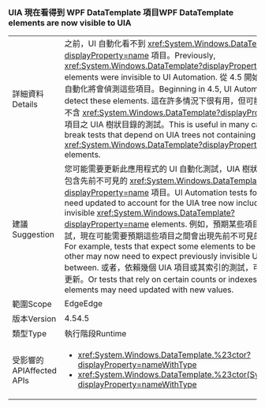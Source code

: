 ### <a name="wpf-datatemplate-elements-are-now-visible-to-uia"></a><span data-ttu-id="3d955-101">UIA 現在看得到 WPF DataTemplate 項目</span><span class="sxs-lookup"><span data-stu-id="3d955-101">WPF DataTemplate elements are now visible to UIA</span></span>

|   |   |
|---|---|
|<span data-ttu-id="3d955-102">詳細資料</span><span class="sxs-lookup"><span data-stu-id="3d955-102">Details</span></span>|<span data-ttu-id="3d955-103">之前，UI 自動化看不到 <xref:System.Windows.DataTemplate?displayProperty=name> 項目。</span><span class="sxs-lookup"><span data-stu-id="3d955-103">Previously, <xref:System.Windows.DataTemplate?displayProperty=name> elements were invisible to UI Automation.</span></span> <span data-ttu-id="3d955-104">從 4.5 開始，使用者介面自動化將會偵測這些項目。</span><span class="sxs-lookup"><span data-stu-id="3d955-104">Beginning in 4.5, UI Automation will detect these elements.</span></span> <span data-ttu-id="3d955-105">這在許多情況下很有用，但可能會中斷相依於不含 <xref:System.Windows.DataTemplate?displayProperty=name> 項目之 UIA 樹狀目錄的測試。</span><span class="sxs-lookup"><span data-stu-id="3d955-105">This is useful in many cases, but can break tests that depend on UIA trees not containing <xref:System.Windows.DataTemplate?displayProperty=name> elements.</span></span>|
|<span data-ttu-id="3d955-106">建議</span><span class="sxs-lookup"><span data-stu-id="3d955-106">Suggestion</span></span>|<span data-ttu-id="3d955-107">您可能需要更新此應用程式的 UI 自動化測試，UIA 樹狀目錄現在才能包含先前不可見的 <xref:System.Windows.DataTemplate?displayProperty=name> 項目。</span><span class="sxs-lookup"><span data-stu-id="3d955-107">UI Automation tests for this app may need updated to account for the UIA tree now including previously invisible <xref:System.Windows.DataTemplate?displayProperty=name> elements.</span></span> <span data-ttu-id="3d955-108">例如，預期某些項目彼此相鄰的測試，現在可能需要預期這些項目之間會出現先前不可見的 UIA 項目。</span><span class="sxs-lookup"><span data-stu-id="3d955-108">For example, tests that expect some elements to be next to each other may now need to expect previously invisible UIA elements in between.</span></span> <span data-ttu-id="3d955-109">或者，依賴幾個 UIA 項目或其索引的測試，可能需要以新值更新。</span><span class="sxs-lookup"><span data-stu-id="3d955-109">Or tests that rely on certain counts or indexes for UIA elements may need updated with new values.</span></span>|
|<span data-ttu-id="3d955-110">範圍</span><span class="sxs-lookup"><span data-stu-id="3d955-110">Scope</span></span>|<span data-ttu-id="3d955-111">Edge</span><span class="sxs-lookup"><span data-stu-id="3d955-111">Edge</span></span>|
|<span data-ttu-id="3d955-112">版本</span><span class="sxs-lookup"><span data-stu-id="3d955-112">Version</span></span>|<span data-ttu-id="3d955-113">4.5</span><span class="sxs-lookup"><span data-stu-id="3d955-113">4.5</span></span>|
|<span data-ttu-id="3d955-114">類型</span><span class="sxs-lookup"><span data-stu-id="3d955-114">Type</span></span>|<span data-ttu-id="3d955-115">執行階段</span><span class="sxs-lookup"><span data-stu-id="3d955-115">Runtime</span></span>|
|<span data-ttu-id="3d955-116">受影響的 API</span><span class="sxs-lookup"><span data-stu-id="3d955-116">Affected APIs</span></span>|<ul><li><xref:System.Windows.DataTemplate.%23ctor?displayProperty=nameWithType></li><li><xref:System.Windows.DataTemplate.%23ctor(System.Object)?displayProperty=nameWithType></li></ul>|

